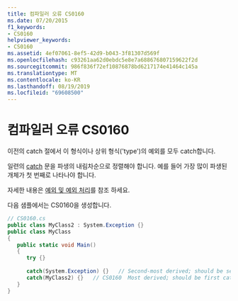 ```yaml
---
title: 컴파일러 오류 CS0160
ms.date: 07/20/2015
f1_keywords:
- CS0160
helpviewer_keywords:
- CS0160
ms.assetid: 4ef07061-8ef5-42d9-b043-3f81307d569f
ms.openlocfilehash: c93261aa62d0ebdc5e8e7a688676807159622f2d
ms.sourcegitcommit: 986f836f72ef10876878bd6217174e41464c145a
ms.translationtype: MT
ms.contentlocale: ko-KR
ms.lasthandoff: 08/19/2019
ms.locfileid: "69608500"
---
```

# <a name="compiler-error-cs0160"></a>컴파일러 오류 CS0160
이전의 catch 절에서 이 형식이나 상위 형식('type')의 예외를 모두 catch합니다.  
  
일련의 [catch](../language-reference/keywords/try-catch.md) 문을 파생의 내림차순으로 정렬해야 합니다. 예를 들어 가장 많이 파생된 개체가 첫 번째로 나타나야 합니다.
  
 자세한 내용은 [예외 및 예외 처리](../programming-guide/exceptions/index.md)를 참조 하세요.  
  
 다음 샘플에서는 CS0160을 생성합니다.  
  
```csharp  
// CS0160.cs  
public class MyClass2 : System.Exception {}  
public class MyClass  
{  
   public static void Main()  
   {  
      try {}  
  
      catch(System.Exception) {}   // Second-most derived; should be second catch  
      catch(MyClass2) {}   // CS0160  Most derived; should be first catch  
   }  
}  
```
